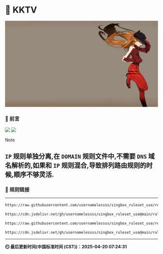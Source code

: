 
# 🧸 KKTV
![](https://raw.githubusercontent.com/usernamelessss/picture-bed/main/images/202504042256831.jpg)
### 📣 前言
![](https://shields.io/badge/-移除重复规则-ff69b4) ![](https://shields.io/badge/-IP&nbsp;规则单独存放不与&nbsp;DOMAIN&nbsp;等混合-green)
> [!NOTE]
**`IP` 规则单独分离,在 `DOMAIN` 规则文件中,不需要 `DNS` 域名解析的,如果和 `IP` 规则混合,导致排列路由规则的时候,顺序不够灵活.**
---

###  🔗 规则链接
---

```url
https://raw.githubusercontent.com/usernamelessss/singbox_ruleset_use/refs/heads/main/rule/KKTV/KKTV_No_IP.json
```

```url
https://cdn.jsdelivr.net/gh/usernamelessss/singbox_ruleset_use@main/rule/KKTV/KKTV_No_IP.json
```

```url
https://raw.githubusercontent.com/usernamelessss/singbox_ruleset_use/refs/heads/main/rule/KKTV/KKTV_No_IP.srs
```

```url
https://cdn.jsdelivr.net/gh/usernamelessss/singbox_ruleset_use@main/rule/KKTV/KKTV_No_IP.srs
```

---
**⏲️ 最后更新时间(中国标准时间 (CST))：2025-04-20 07:24:31**